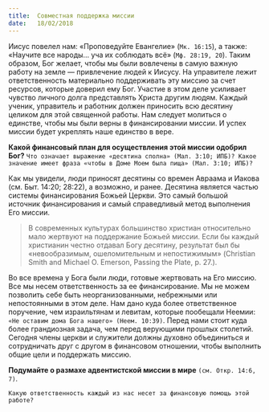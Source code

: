 ```yaml
---
title:  Совместная поддержка миссии
date:   18/02/2018
---
```


Иисус повелел нам: «Проповедуйте Евангелие» (`Мк. 16:15`), а также: «Научите все народы… уча их соблюдать всё» (`Мф. 28:19, 20`). Таким образом, Бог желает, чтобы мы были вовлечены в самую важную работу на земле — привлечение людей к Иисусу. На управителе лежит ответственность материально поддерживать эту миссию за счет ресурсов, которые доверил ему Бог. Участие в этом деле усиливает чувство личного долга представлять Христа другим людям. Каждый ученик, управитель и работник должен приносить всю десятину целиком для этой священной работы. Нам следует молиться о единстве, чтобы мы были верны в финансировании миссии. И успех миссии будет укреплять наше единство в вере.

**Какой финансовый план для осуществления этой миссии одобрил Бог?** 
`Что означает выражение «десятина сполна» (Мал. 3:10; ИПБ)? Какое значение имеет фраза «чтобы в Доме Моем была пища» (Мал. 3:10; ИПБ)?`

Как мы увидели, люди приносят десятины со времен Авраама и Иакова (см. Быт. 14:20; 28:22), а возможно, и ранее. Десятина является частью системы финансирования Божьей Церкви. Это самый большой источник финансирования и самый справедливый метод выполнения Его миссии.

> В современных культурах большинство христиан относительно мало жертвуют на поддержание Божьей миссии. Если бы каждый христианин честно отдавал Богу десятину, результат был бы «невообразимым, ошеломительным и непостижимым» 
(Christian Smith and Michael O. Emerson, Passing the Plate, p. 27.).

Во все времена у Бога были люди, готовые жертвовать на Его миссию. Все мы несем ответственность за ее финансирование. Мы не можем позволить себе быть неорганизованными, небрежными или непостоянными в этом деле. Нам дано куда более ответственное поручение, чем израильтянам и левитам, которые пообещали Неемии: `«Не оставим дома Бога нашего» (Неем. 10:39)`. Перед нами стоит куда более грандиозная задача, чем перед верующими прошлых столетий. Сегодня члены церкви и служители должны духовно объединиться и сотрудничать друг с другом в финансовом отношении, чтобы выполнить общие цели и поддержать миссию.

**Подумайте о размахе адвентистской миссии в мире** `(см. Откр. 14:6, 7)`. 

`Какую ответственность каждый из нас несет за финансовую помощь этой работе?`